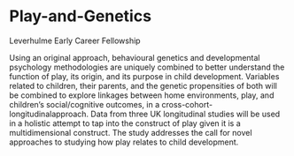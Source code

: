 # Play-and-Genetics

Leverhulme Early Career Fellowship

Using an original approach, behavioural genetics and developmental psychology methodologies are uniquely combined to better understand the function of play, its origin, and its purpose in child development. Variables related to children, their parents, and the genetic propensities of both will be combined to explore linkages between home environments, play, and children’s social/cognitive outcomes, in a cross-cohort-longitudinalapproach. Data from three UK longitudinal studies will be used in a holistic attempt to tap into the construct of play given it is a multidimensional construct. The study addresses the call for novel approaches to studying how play relates to child development.
